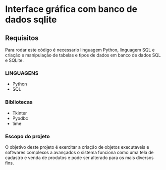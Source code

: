 <h1>Interface gráfica com banco de dados sqlite</h1>

<h2> Requisitos </h2>
 
<p> Para rodar este código é necessario linguagem Python, linguagem SQL e criação e manipulação de tabelas e tipos de dados em banco de dados SQL e SQLite.</p>

<H3>LINGUAGENS</H3>

<ul>
 <li><spanstyle="background: #1abc9c; border-radius:5px; padding:5px">Python</span></li>
 <li>SQL</li>
</ul>

<h3>Bibliotecas</h3>
<ul>
 <li>Tkinter</li>
 <li>Pyodbc</li>
 <li>time</li>
 </ul>
 
<h3>Escopo do projeto</h3>

<p>O objetivo deste projeto é exercitar a criação de objetos executaveis e softwares complexos a avançados o sistema funciona como uma tela de cadastro e venda de produtos e pode ser alterado para os mais diversos fins.</p>


